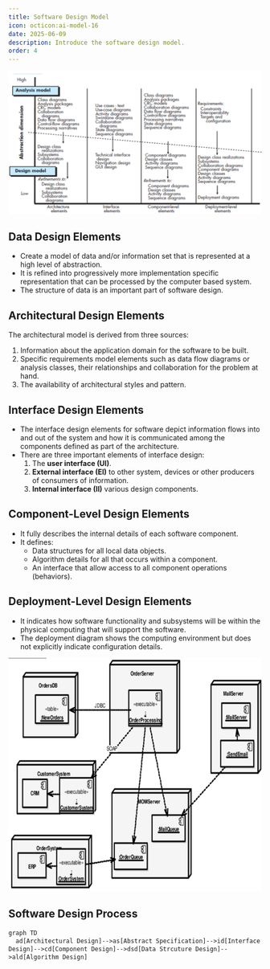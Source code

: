 ```yaml
---
title: Software Design Model
icon: octicon:ai-model-16
date: 2025-06-09
description: Introduce the software design model.
order: 4
---
```


![Software Design Model](../../img/software_design_model.png)

## Data Design Elements

* Create a model of data and/or information set that is represented at a high level of abstraction.
* It is refined into progressively more implementation specific representation that can be processed by the computer based system.
* The structure of data is an important part of software design.

## Architectural Design Elements

The architectural model is derived from three sources:

1. Information about the application domain for the software to be built.
2. Specific requirements model elements such as data flow diagrams or analysis classes, their relationships and collaboration for the problem at hand.
3. The availability of architectural styles and pattern.

## Interface Design Elements

* The interface design elements for software depict information flows into and out of the system and how it is communicated among the components defined as part of the architecture.
* There are three important elements of interface design:
  1. The **user interface (UI)**.
  2. **External interface (EI)** to other system, devices or other producers of consumers of information.
  3. **Internal interface (II)** various design components.

## Component-Level Design Elements

* It fully describes the internal details of each software component.
* It defines:
  * Data structures for all local data objects.
  * Algorithm details for all that occurs within a component.
  * An interface that allow access to all component operations (behaviors).

## Deployment-Level Design Elements

* It indicates how software functionality and subsystems will be within the physical computing that will support the software.
* The deployment diagram shows the computing environment but does not explicitly indicate configuration details.

![Deployment-Level Design Elements](../../img/deployment_level_design_elements.png)

## Software Design Process

```mermaid
graph TD
  ad[Architectural Design]-->as[Abstract Specification]-->id[Interface Design]-->cd[Component Design]-->dsd[Data Strcuture Design]-->ald[Algorithm Design]
```

